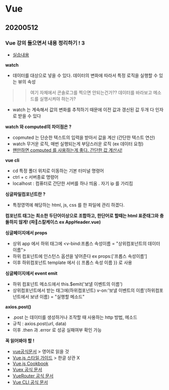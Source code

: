 # Vue
## 20200512
### Vue 강의 들으면서 내용 정리하기 ! 3
- [실습내용](https://github.com/jina95/vueStudy_learnVueJs)

**watch**
- 데이터를 대상으로 넣을 수 있다. 데이터의 변화에 따라서 특정 로직을 실행할 수 있는 뷰의 속성 
>> 여기 자체에서 콘솔로그를 찍으면 안되는건가?? 데이터를 바라보고 메소드를 실행시켜야 하는가?
- watch 는 계속해서 값의 변화를 추적하기 때문에 이전 값과 갱신된 값 두개 다 인자로 받을 수 있다

**watch 와 computed의 차이점은 ?**
- copmuted 는 단순한 텍스트의 입력을 받아서 값을 계산 (간단한 텍스트 연산)
- watch 무거운 로직, 매번 실행되는게 부담스러운 로직 (ex 데이터 요청)
- [왠만하면 computed 를 사용하는게 좋다. 간단한 값 계산시!](https://vuejs.org/v2/guide/computed.html#ad)

**vue cli**
- cd 특정 폴더 위치로 이동하는 기본 터미널 명령어
- ctrl + c 서버종료 명령어
- localhost : 컴퓨터로 간단한 서버를 하나 띄움 . 자기 ip 를 가리킴

**싱글파일컴포넌트란 ?**
- 특정영역에 해당하는 html, js, css 를 한 파일에 관리 하겠다.

**컴포넌트 태그는 최소한 두단어이상으로 조합하고, 한단어로 할때는 html 표준태그와 충돌하지 않게! (파스칼케이스 ex AppHeader.vue)**

**싱글페이지에서 props**
- 상위 app 에서 하위 태그에 <v-bind:프롭스 속성이름 = "상위컴포넌트의 데이터 이름">
- 하위 컴포넌트에 인스턴스 옵션을 넣어준다 ex props:['프롭스 속성이름'] 
- 이후 하위컴포넌트 template 에서 {{ 프롭스 속성 이름 }} 로 사용 

**싱글페이지에서 event emit**
- 하위 컴포넌트 메소드에서 this.$emit('보낼 이벤트의 이름')
- 상위컴포넌트에서 받는 태그에(하위컴포넌트) v-on:'보낼 이벤트의 이름'(하위컴포넌트에서 보낸 이름) = "실행할 메소드"

**axios.post()**
- .post 는 데이터를 생성하거나 조작할 때 사용하는 http 방법, 메소드
- 규칙 : axios.post(url, data)
- 이후 .then 과 .error 로 성공 실패여부 확인 가능


**꼭 읽어봐야 할 !**
- [vue공식문서](https://vuejs.org/v2/guide/) > 영어로 읽을 것
- [Vue.js 스타일 가이드](https://vuejs.org/v2/style-guide/) > 한글 상관 X
- [Vue.js Cookbook](https://vuejs.org/v2/cookbook/)
- [Vuex 공식 문서](https://vuex.vuejs.org/)
- [VueRouter 공식 문서](https://router.vuejs.org/)
- [Vue CLI 공식 문서](https://cli.vuejs.org/) 

